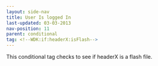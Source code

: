 ```yaml
---
layout: side-nav
title: User Is logged In
last-updated: 03-03-2013
nav-position: 11
parent: conditional
tag: <!--WDK:if:headerX:isFlash-->
---
```


This conditional tag checks to see if headerX is a flash file.

